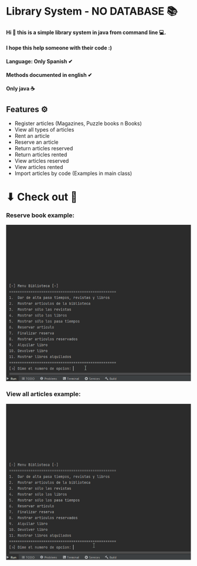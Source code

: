 # Library System - NO DATABASE 📚

#### Hi 👋 this is a simple library system in java from command line 💻.
#### I hope this help someone with their code :) 
#### Language: Only Spanish ✔
#### Methods documented in english ✔
#### Only java ☕

## Features ⚙
- Register articles (Magazines, Puzzle books n Books)
- View all types of articles
- Rent an article
- Reserve an article
- Return articles reserved
- Return articles rented
- View articles reserved
- View articles rented
- Import articles by code (Examples in main class)


# ⬇ Check out 👀
### Reserve book example:
![](https://github.com/ShxwZ/Biblioteca/blob/master/ResourcesREADME/ReserveArticles.gif)
### View all articles example:
![](https://github.com/ShxwZ/Biblioteca/blob/master/ResourcesREADME/ViewArticles.gif)

